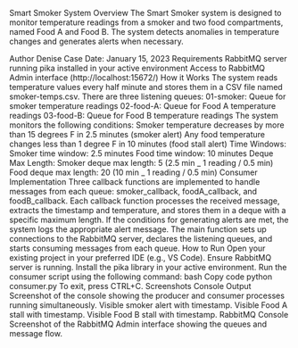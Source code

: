 Smart Smoker System
Overview
The Smart Smoker system is designed to monitor temperature readings from a smoker and two food compartments, named Food A and Food B. The system detects anomalies in temperature changes and generates alerts when necessary.

Author
Denise Case
Date: January 15, 2023
Requirements
RabbitMQ server running
pika installed in your active environment
Access to RabbitMQ Admin interface (http://localhost:15672/)
How it Works
The system reads temperature values every half minute and stores them in a CSV file named smoker-temps.csv.
There are three listening queues:
01-smoker: Queue for smoker temperature readings
02-food-A: Queue for Food A temperature readings
03-food-B: Queue for Food B temperature readings
The system monitors the following conditions:
Smoker temperature decreases by more than 15 degrees F in 2.5 minutes (smoker alert)
Any food temperature changes less than 1 degree F in 10 minutes (food stall alert)
Time Windows:
Smoker time window: 2.5 minutes
Food time window: 10 minutes
Deque Max Length:
Smoker deque max length: 5 (2.5 min _ 1 reading / 0.5 min)
Food deque max length: 20 (10 min _ 1 reading / 0.5 min)
Consumer Implementation
Three callback functions are implemented to handle messages from each queue: smoker_callback, foodA_callback, and foodB_callback.
Each callback function processes the received message, extracts the timestamp and temperature, and stores them in a deque with a specific maximum length.
If the conditions for generating alerts are met, the system logs the appropriate alert message.
The main function sets up connections to the RabbitMQ server, declares the listening queues, and starts consuming messages from each queue.
How to Run
Open your existing project in your preferred IDE (e.g., VS Code).
Ensure RabbitMQ server is running.
Install the pika library in your active environment.
Run the consumer script using the following command:
bash
Copy code
python consumer.py
To exit, press CTRL+C.
Screenshots
Console Output
Screenshot of the console showing the producer and consumer processes running simultaneously.
Visible smoker alert with timestamp.
Visible Food A stall with timestamp.
Visible Food B stall with timestamp.
RabbitMQ Console
Screenshot of the RabbitMQ Admin interface showing the queues and message flow.
